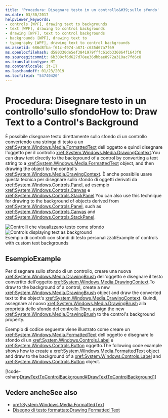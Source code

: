 ```yaml
---
title: 'Procedura: Disegnare testo in un controllo&#39;sullo sfondo'
ms.date: 03/30/2017
helpviewer_keywords:
- controls [WPF], drawing text to backgrounds
- text [WPF], drawing to control backgrounds
- drawing [WPF], text to control backgrounds
- backgrounds [WPF], drawing text to
- typography [WPF], drawing text to control backgrounds
ms.assetid: 686d8fba-f61c-4974-a871-c635d67a7f69
ms.openlocfilehash: d580330de5ef3841979fffc61db336064f1643f0
ms.sourcegitcommit: 6b308cf6d627d78ee36dbbae8972a310ac7fd6c8
ms.translationtype: MT
ms.contentlocale: it-IT
ms.lasthandoff: 01/23/2019
ms.locfileid: "54740420"
---
```

# <a name="how-to-draw-text-to-a-control39s-background"></a><span data-ttu-id="df109-102">Procedura: Disegnare testo in un controllo&#39;sullo sfondo</span><span class="sxs-lookup"><span data-stu-id="df109-102">How to: Draw Text to a Control&#39;s Background</span></span>
<span data-ttu-id="df109-103">È possibile disegnare testo direttamente sullo sfondo di un controllo convertendo una stringa di testo a un <xref:System.Windows.Media.FormattedText> dell'oggetto e quindi disegnare l'oggetto per il controllo <xref:System.Windows.Media.DrawingContext>.</span><span class="sxs-lookup"><span data-stu-id="df109-103">You can draw text directly to the background of a control by converting a text string to a <xref:System.Windows.Media.FormattedText> object, and then drawing the object to the control's <xref:System.Windows.Media.DrawingContext>.</span></span> <span data-ttu-id="df109-104">È anche possibile usare questa tecnica per disegnare sullo sfondo di oggetti derivati da <xref:System.Windows.Controls.Panel>, ad esempio <xref:System.Windows.Controls.Canvas> e <xref:System.Windows.Controls.StackPanel>.</span><span class="sxs-lookup"><span data-stu-id="df109-104">You can also use this technique for drawing to the background of objects derived from <xref:System.Windows.Controls.Panel>, such as <xref:System.Windows.Controls.Canvas> and <xref:System.Windows.Controls.StackPanel>.</span></span>  
  
 <span data-ttu-id="df109-105">![Controlli che visualizzano testo come sfondo](../../../../docs/framework/wpf/advanced/media/drawtext2background01.png "DrawText2Background01")</span><span class="sxs-lookup"><span data-stu-id="df109-105">![Controls displaying text as background](../../../../docs/framework/wpf/advanced/media/drawtext2background01.png "DrawText2Background01")</span></span>  
<span data-ttu-id="df109-106">Esempio di controlli con sfondi di testo personalizzati</span><span class="sxs-lookup"><span data-stu-id="df109-106">Example of controls with custom text backgrounds</span></span>  
  
## <a name="example"></a><span data-ttu-id="df109-107">Esempio</span><span class="sxs-lookup"><span data-stu-id="df109-107">Example</span></span>  
 <span data-ttu-id="df109-108">Per disegnare sullo sfondo di un controllo, creare una nuova <xref:System.Windows.Media.DrawingBrush> dell'oggetto e disegnare il testo convertito dell'oggetto <xref:System.Windows.Media.DrawingContext>.</span><span class="sxs-lookup"><span data-stu-id="df109-108">To draw to the background of a control, create a new <xref:System.Windows.Media.DrawingBrush> object and draw the converted text to the object's <xref:System.Windows.Media.DrawingContext>.</span></span> <span data-ttu-id="df109-109">Quindi, assegnare al nuovo <xref:System.Windows.Media.DrawingBrush> alla proprietà dello sfondo del controllo.</span><span class="sxs-lookup"><span data-stu-id="df109-109">Then, assign the new <xref:System.Windows.Media.DrawingBrush> to the control's background property.</span></span>  
  
 <span data-ttu-id="df109-110">Esempio di codice seguente viene illustrato come creare un <xref:System.Windows.Media.FormattedText> dell'oggetto e disegnare lo sfondo di un <xref:System.Windows.Controls.Label> e <xref:System.Windows.Controls.Button> oggetto.</span><span class="sxs-lookup"><span data-stu-id="df109-110">The following code example shows how to create a <xref:System.Windows.Media.FormattedText> object and draw to the background of a <xref:System.Windows.Controls.Label> and <xref:System.Windows.Controls.Button> object.</span></span>  
  
 [!code-csharp[DrawTextToControlBackground#DrawTextToControlBackground1](../../../../samples/snippets/csharp/VS_Snippets_Wpf/DrawTextToControlBackground/CSHARP/Window1.xaml.cs#drawtexttocontrolbackground1)]  
  
## <a name="see-also"></a><span data-ttu-id="df109-111">Vedere anche</span><span class="sxs-lookup"><span data-stu-id="df109-111">See also</span></span>
- <xref:System.Windows.Media.FormattedText>
- [<span data-ttu-id="df109-112">Disegno di testo formattato</span><span class="sxs-lookup"><span data-stu-id="df109-112">Drawing Formatted Text</span></span>](../../../../docs/framework/wpf/advanced/drawing-formatted-text.md)
